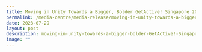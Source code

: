 ```yaml
---
title: Moving in Unity Towards a Bigger, Bolder GetActive! Singapore 2023
permalink: /media-centre/media-release/moving-in-unity-towards-a-bigger-bolder-getactive-singapore-2023/
date: 2023-07-29
layout: post
description: moving-in-unity-towards-a-bigger-bolder-GetActive!-Singapore-2023
image: ""
---
```

